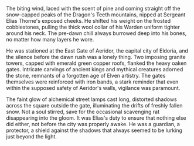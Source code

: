 The biting wind, laced with the scent of pine and coming straight off the snow-capped peaks of the Dragon's Teeth mountains, nipped at Sergeant Elias Thorne's exposed cheeks. He shifted his weight on the frosted cobblestones, pulling the thick wool collar of his Warden uniform tighter around his neck. The pre-dawn chill always burrowed deep into his bones, no matter how many layers he wore.

He was stationed at the East Gate of Aeridor, the capital city of Eldoria, and the silence before the dawn rush was a lonely thing. Two imposing granite towers, capped with emerald green copper roofs, flanked the heavy oaken gates. Intricate carvings of ancient kings and mythical creatures adorned the stone, remnants of a forgotten age of Elven artistry. The gates themselves were reinforced with iron bands, a stark reminder that even within the supposed safety of Aeridor's walls, vigilance was paramount.

The faint glow of alchemical street lamps cast long, distorted shadows across the square outside the gate, illuminating the drifts of freshly fallen snow. Not a soul stirred, save for the occasional scavenging rat disappearing into the gloom. It was Elias's duty to ensure that nothing else did either, not before the city was properly awake. He was a guardian, a protector, a shield against the shadows that always seemed to be lurking just beyond the light.
